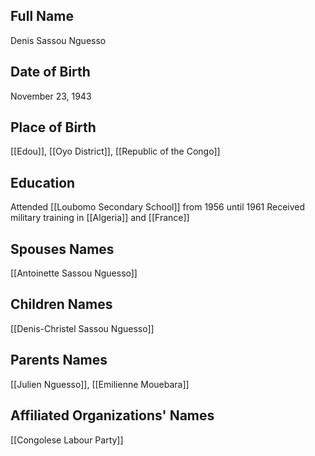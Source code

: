 ## Full Name
Denis Sassou Nguesso

## Date of Birth
November 23, 1943

## Place of Birth
[[Edou]], [[Oyo District]], [[Republic of the Congo]]

## Education
Attended [[Loubomo Secondary School]] from 1956 until 1961
Received military training in [[Algeria]] and [[France]]

## Spouses Names
[[Antoinette Sassou Nguesso]]
## Children Names
[[Denis-Christel Sassou Nguesso]]

## Parents Names
[[Julien Nguesso]], [[Emilienne Mouebara]]

## Affiliated Organizations' Names
[[Congolese Labour Party]]